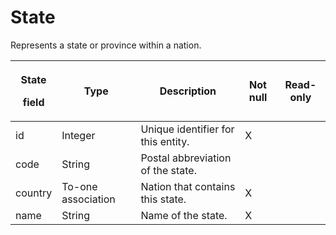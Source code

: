 # State

Represents a state or province within a nation. 

<table>
<thead>
<tr class="header">
<th><p><strong>State</strong></p>
<p><strong>field</strong></p></th>
<th><strong>Type</strong></th>
<th><strong>Description</strong></th>
<th><strong>Not null</strong></th>
<th><strong>Read-only</strong></th>
</tr>
</thead>
<tbody>
<tr class="odd">
<td>id</td>
<td>Integer</td>
<td>Unique identifier for this entity.</td>
<td>X</td>
<td> </td>
</tr>
<tr class="even">
<td>code</td>
<td>String</td>
<td>Postal abbreviation of the state.</td>
<td> </td>
<td> </td>
</tr>
<tr class="odd">
<td>country</td>
<td>To-one association</td>
<td>Nation that contains this state.</td>
<td>X</td>
<td> </td>
</tr>
<tr class="even">
<td>name</td>
<td>String</td>
<td>Name of the state.</td>
<td>X</td>
<td> </td>
</tr>
</tbody>
</table>